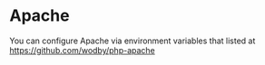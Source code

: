 # Apache

You can configure Apache via environment variables that listed at https://github.com/wodby/php-apache
